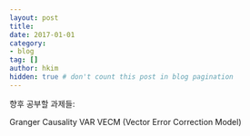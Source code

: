 ```yaml
---
layout: post  
title:
date: 2017-01-01  
category:
- blog
tag: []  
author: hkim  
hidden: true # don't count this post in blog pagination
---
```


향후 공부할 과제들:

Granger Causality
VAR
VECM (Vector Error Correction Model)
